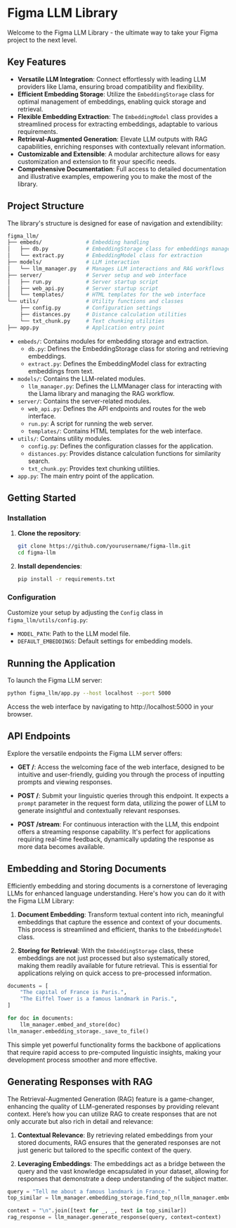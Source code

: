 # Figma LLM Library

Welcome to the Figma LLM Library - the ultimate way to take your Figma project to the next level. 


## Key Features

- **Versatile LLM Integration**: Connect effortlessly with leading LLM providers like Llama, ensuring broad compatibility and flexibility.
- **Efficient Embedding Storage**: Utilize the `EmbeddingStorage` class for optimal management of embeddings, enabling quick storage and retrieval.
- **Flexible Embedding Extraction**: The `EmbeddingModel` class provides a streamlined process for extracting embeddings, adaptable to various requirements.
- **Retrieval-Augmented Generation**: Elevate LLM outputs with RAG capabilities, enriching responses with contextually relevant information.
- **Customizable and Extensible**: A modular architecture allows for easy customization and extension to fit your specific needs.
- **Comprehensive Documentation**: Full access to detailed documentation and illustrative examples, empowering you to make the most of the library.


## Project Structure

The library's structure is designed for ease of navigation and extendibility:

```bash
figma_llm/
├── embeds/              # Embedding handling
│   ├── db.py            # EmbeddingStorage class for embeddings management
│   └── extract.py       # EmbeddingModel class for extraction
├── models/              # LLM interaction
│   └── llm_manager.py   # Manages LLM interactions and RAG workflows
├── server/              # Server setup and web interface
│   ├── run.py           # Server startup script
│   ├── web_api.py       # Server startup script
│   └── templates/       # HTML templates for the web interface
└── utils/               # Utility functions and classes
    ├── config.py        # Configuration settings
    ├── distances.py     # Distance calculation utilities
    └── txt_chunk.py     # Text chunking utilities
├── app.py               # Application entry point
```

- `embeds/`: Contains modules for embedding storage and extraction.
  - `db.py`: Defines the EmbeddingStorage class for storing and retrieving embeddings.
  - `extract.py`: Defines the EmbeddingModel class for extracting embeddings from text.
- `models/`: Contains the LLM-related modules.
  - `llm_manager.py`: Defines the LLMManager class for interacting with the Llama library and managing the RAG workflow.
- `server/`: Contains the server-related modules.
  - `web_api.py`: Defines the API endpoints and routes for the web interface.
  - `run.py`: A script for running the web server.
  - `templates/`: Contains HTML templates for the web interface.
- `utils/`: Contains utility modules.
  - `config.py`: Defines the configuration classes for the application.
  - `distances.py`: Provides distance calculation functions for similarity search.
  - `txt_chunk.py`: Provides text chunking utilities.
- `app.py`: The main entry point of the application.

## Getting Started

### Installation

1. **Clone the repository**:
    ```bash
    git clone https://github.com/yourusername/figma-llm.git
    cd figma-llm
    ```
2. **Install dependencies**:
    ```bash
    pip install -r requirements.txt
    ```


### Configuration

Customize your setup by adjusting the `Config` class in `figma_llm/utils/config.py`:

- `MODEL_PATH`: Path to the LLM model file.
- `DEFAULT_EMBEDDINGS`: Default settings for embedding models.


## Running the Application

To launch the Figma LLM server:

```bash
python figma_llm/app.py --host localhost --port 5000
```

Access the web interface by navigating to http://localhost:5000 in your browser.


## API Endpoints

Explore the versatile endpoints the Figma LLM server offers:

- **GET /**: Access the welcoming face of the web interface, designed to be intuitive and user-friendly, guiding you through the process of inputting prompts and viewing responses.

- **POST /**: Submit your linguistic queries through this endpoint. It expects a `prompt` parameter in the request form data, utilizing the power of LLM to generate insightful and contextually relevant responses.

- **POST /stream**: For continuous interaction with the LLM, this endpoint offers a streaming response capability. It's perfect for applications requiring real-time feedback, dynamically updating the response as more data becomes available.


## Embedding and Storing Documents

Efficiently embedding and storing documents is a cornerstone of leveraging LLMs for enhanced language understanding. Here's how you can do it with the Figma LLM Library:

1. **Document Embedding**: Transform textual content into rich, meaningful embeddings that capture the essence and context of your documents. This process is streamlined and efficient, thanks to the `EmbeddingModel` class.

2. **Storing for Retrieval**: With the `EmbeddingStorage` class, these embeddings are not just processed but also systematically stored, making them readily available for future retrieval. This is essential for applications relying on quick access to pre-processed information.

```python
documents = [
    "The capital of France is Paris.",
    "The Eiffel Tower is a famous landmark in Paris.",
]

for doc in documents:
    llm_manager.embed_and_store(doc)
llm_manager.embedding_storage._save_to_file()
```

This simple yet powerful functionality forms the backbone of applications that require rapid access to pre-computed linguistic insights, making your development process smoother and more effective.


## Generating Responses with RAG

The Retrieval-Augmented Generation (RAG) feature is a game-changer, enhancing the quality of LLM-generated responses by providing relevant context. Here’s how you can utilize RAG to create responses that are not only accurate but also rich in detail and relevance:

1. **Contextual Relevance**: By retrieving related embeddings from your stored documents, RAG ensures that the generated responses are not just generic but tailored to the specific context of the query.

2. **Leveraging Embeddings**: The embeddings act as a bridge between the query and the vast knowledge encapsulated in your dataset, allowing for responses that demonstrate a deep understanding of the subject matter.

```python
query = "Tell me about a famous landmark in France."
top_similar = llm_manager.embedding_storage.find_top_n(llm_manager.embedding_model.embed(query), n=2)

context = "\n".join([text for _, _, text in top_similar])
rag_response = llm_manager.generate_response(query, context=context)
```
